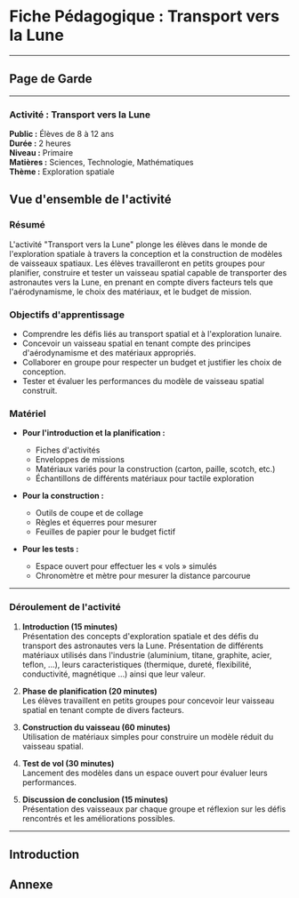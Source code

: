# Fiche Pédagogique : Transport vers la Lune

---

## Page de Garde

---

### Activité : Transport vers la Lune

**Public :** Élèves de 8 à 12 ans  
**Durée :** 2 heures  
**Niveau :** Primaire  
**Matières :** Sciences, Technologie, Mathématiques  
**Thème :** Exploration spatiale  

## Vue d'ensemble de l'activité

### Résumé
L'activité "Transport vers la Lune" plonge les élèves dans le monde de l'exploration spatiale à travers la conception et la construction de modèles de vaisseaux spatiaux. Les élèves travailleront en petits groupes pour planifier, construire et tester un vaisseau spatial capable de transporter des astronautes vers la Lune, en prenant en compte divers facteurs tels que l'aérodynamisme, le choix des matériaux, et le budget de mission.

### Objectifs d'apprentissage
- Comprendre les défis liés au transport spatial et à l'exploration lunaire.
- Concevoir un vaisseau spatial en tenant compte des principes d'aérodynamisme et des matériaux appropriés.
- Collaborer en groupe pour respecter un budget et justifier les choix de conception.
- Tester et évaluer les performances du modèle de vaisseau spatial construit.

### Matériel
- **Pour l'introduction et la planification :**
  - Fiches d'activités
  - Enveloppes de missions
  - Matériaux variés pour la construction (carton, paille, scotch, etc.)
  - Échantillons de différents matériaux pour tactile exploration

- **Pour la construction :**
  - Outils de coupe et de collage
  - Règles et équerres pour mesurer
  - Feuilles de papier pour le budget fictif

- **Pour les tests :**
  - Espace ouvert pour effectuer les « vols » simulés
  - Chronomètre et mètre pour mesurer la distance parcourue

---

### Déroulement de l'activité
1. **Introduction (15 minutes)**  
   Présentation des concepts d'exploration spatiale et des défis du transport des astronautes vers la Lune.
   Présentation de différents matériaux utilisés dans l'industrie (aluminium, titane, graphite, acier, teflon, ...), leurs caracteristiques (thermique, dureté, flexibilité, conductivité, magnétique ...) ainsi que leur valeur.

3. **Phase de planification (20 minutes)**  
   Les élèves travaillent en petits groupes pour concevoir leur vaisseau spatial en tenant compte de divers facteurs.

4. **Construction du vaisseau (60 minutes)**  
   Utilisation de matériaux simples pour construire un modèle réduit du vaisseau spatial.

5. **Test de vol (30 minutes)**  
   Lancement des modèles dans un espace ouvert pour évaluer leurs performances.

6. **Discussion de conclusion (15 minutes)**  
   Présentation des vaisseaux par chaque groupe et réflexion sur les défis rencontrés et les améliorations possibles.

---

## Introduction



## Annexe




